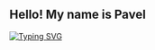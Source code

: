 ## Hello! My name is Pavel

[![Typing SVG](https://readme-typing-svg.herokuapp.com?color=%2336BCF7&lines=I+am+Backend+developer)](https://git.io/typing-svg)

<!--
**hello-i-am-pavel/hello-i-am-pavel** is a ✨ _special_ ✨ repository because its `README.md` (this file) appears on your GitHub profile.

Here are some ideas to get you started:

- 🔭 I’m currently working on ...
- 🌱 I’m currently learning ...
- 👯 I’m looking to collaborate on ...
- 🤔 I’m looking for help with ...
- 💬 Ask me about ...
- 📫 How to reach me: ...
- 😄 Pronouns: ...
- ⚡ Fun fact: ...
-->
